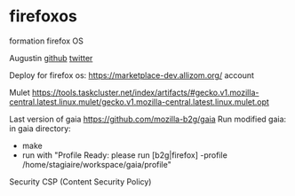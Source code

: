 # firefoxos
formation firefox OS

Augustin
[github](https://github.com/autra)
[twitter](https://twitter.com/autra42)

Deploy for firefox os:
https://marketplace-dev.allizom.org/ account

Mulet
https://tools.taskcluster.net/index/artifacts/#gecko.v1.mozilla-central.latest.linux.mulet/gecko.v1.mozilla-central.latest.linux.mulet.opt

Last version of gaia
https://github.com/mozilla-b2g/gaia 
Run modified gaia: 
in gaia directory:
 - make
 - run with "Profile Ready: please run [b2g|firefox] -profile /home/stagiaire/workspace/gaia/profile"

Security
CSP (Content Security Policy)
